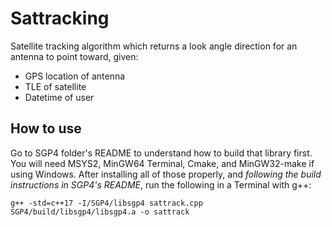 # Sattracking

Satellite tracking algorithm which returns a look angle direction for an antenna to point toward, given:
- GPS location of antenna
- TLE of satellite
- Datetime of user

## How to use
Go to SGP4 folder's README to understand how to build that library first. You will need MSYS2, MinGW64 Terminal, Cmake, 
and MinGW32-make if using Windows. After installing all of those properly, and *following the build instructions in 
SGP4's README*, run the following in a Terminal with g++:

`g++ -std=c++17 -I/SGP4/libsgp4 sattrack.cpp SGP4/build/libsgp4/libsgp4.a -o sattrack `
